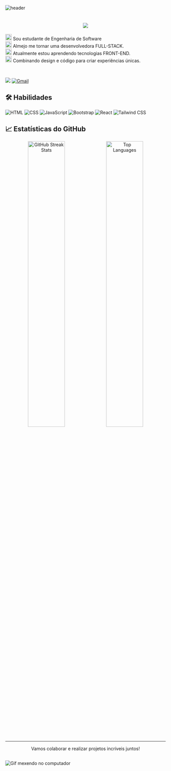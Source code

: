 ![header](https://capsule-render.vercel.app/api?type=waving&height=100&color=0e76a8)<br/>

<h1 align="center">
    <img src="https://readme-typing-svg.herokuapp.com/?font=Righteous&size=35&center=true&vCenter=true&width=500&height=70&duration=5000&lines=Olá!+👋;+Eu+Sou+Alícia+Kathleen!;" />
</h1>

<img src="https://user-images.githubusercontent.com/74038190/212284087-bbe7e430-757e-4901-90bf-4cd2ce3e1852.gif" alt="code" width="20px"> Sou estudante de Engenharia de Software<br>
<img src="https://user-images.githubusercontent.com/74038190/212284087-bbe7e430-757e-4901-90bf-4cd2ce3e1852.gif" alt="code" width="20px"> Almejo me tornar uma desenvolvedora FULL-STACK. <br>
<img src="https://user-images.githubusercontent.com/74038190/212284087-bbe7e430-757e-4901-90bf-4cd2ce3e1852.gif" alt="code" width="20px"> Atualmente estou aprendendo tecnologias FRONT-END.<br>
<img src="https://user-images.githubusercontent.com/74038190/212284087-bbe7e430-757e-4901-90bf-4cd2ce3e1852.gif" alt="code" width="20px"> Combinando design e código para criar experiências únicas.

<div>  
  <br>

  <a href="https://www.linkedin.com/in/aliciakathleen/" target="_blank"><img src="https://img.shields.io/badge/-LinkedIn-%230077B5?style=for-the-badge&logo=linkedin&logoColor=white" target="_blank"></a> 
  [![Gmail](https://img.shields.io/badge/Gmail-333333?style=for-the-badge&logo=gmail&logoColor=red)](mailto:aliciakathleenp@gmail.com)

</div>

##
## 🛠️ Habilidades
![HTML](https://img.shields.io/badge/HTML5-E34F26?style=for-the-badge&logo=html5&logoColor=white)
![CSS](https://img.shields.io/badge/CSS3-1572B6?style=for-the-badge&logo=css3&logoColor=white)
![JavaScript](https://img.shields.io/badge/JavaScript-F7DF1E?style=for-the-badge&logo=javascript&logoColor=black)
![Bootstrap](https://img.shields.io/badge/Bootstrap-7952B3?style=for-the-badge&logo=bootstrap&logoColor=white)
![React](https://img.shields.io/badge/React-61DAFB?style=for-the-badge&logo=react&logoColor=black)
![Tailwind CSS](https://img.shields.io/badge/TailwindCSS-38B2AC?style=for-the-badge&logo=tailwind-css&logoColor=white)
### 

## 📈 Estatísticas do GitHub

<div align="center">
<img width=48% src="https://github-readme-streak-stats.herokuapp.com?user=AliciaKathleen&theme=dracula&mode=weekly" alt="GitHub Streak Stats" />
<img width=48% src="https://github-readme-stats.vercel.app/api/top-langs/?username=AliciaKathleen&show_icons=true&theme=dracula&layout=compact" alt="Top Languages" />
</div>

---

<p align="center">Vamos colaborar e realizar projetos incríveis juntos!</p>

##

<img src="https://i.pinimg.com/originals/7e/1e/88/7e1e88834f1fe0573c92f77d888caf6f.gif" alt="Gif mexendo no computador">


